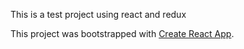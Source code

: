 
This is a test project using react and redux

This project was bootstrapped with [Create React App](https://github.com/facebookincubator/create-react-app).

